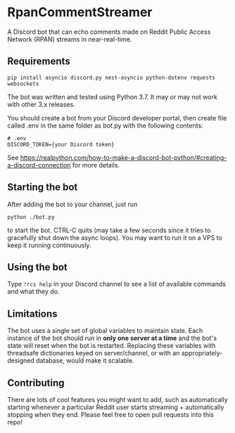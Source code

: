 # RpanCommentStreamer
A Discord bot that can echo comments made on Reddit Public Access Network (RPAN) streams in near-real-time.

## Requirements
```
pip install asyncio discord.py nest-asyncio python-dotenv requests websockets
```
The bot was written and tested using Python 3.7. It may or may not work with other 3.x releases.

You should create a bot from your Discord developer portal, then create file called .env in the same folder as bot.py with the following contents:
```
# .env
DISCORD_TOKEN={your Discord token}
```
See https://realpython.com/how-to-make-a-discord-bot-python/#creating-a-discord-connection for more details.

## Starting the bot
After adding the bot to your channel, just run
```
python ./bot.py
```
to start the bot. CTRL-C quits (may take a few seconds since it tries to gracefully shut down the async loops). You may want to run it on a VPS to keep it running continuously.

## Using the bot
Type `!rcs help` in your Discord channel to see a list of available commands and what they do.

## Limitations
The bot uses a single set of global variables to maintain state. Each instance of the bot should run in **only one server at a time** and the bot's state will reset when the bot is restarted. Replacing these variables with threadsafe dictionaries keyed on server/channel, or with an appropriately-designed database, would make it scalable.

## Contributing
There are lots of cool features you might want to add, such as automatically starting whenever a particular Reddit user starts streaming + automatically stopping when they end. Please feel free to open pull requests into this repo!
